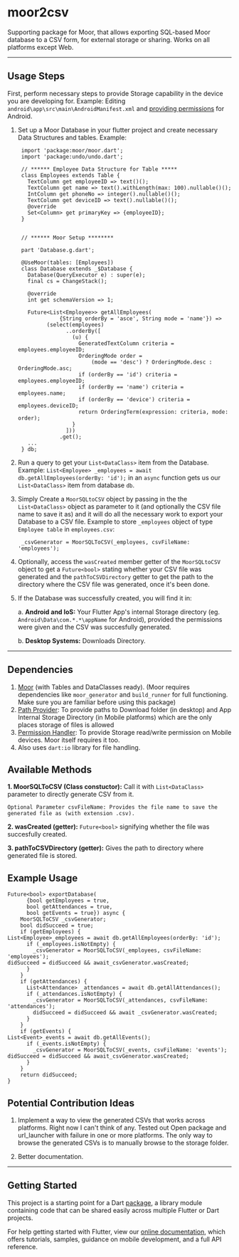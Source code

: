 # moor2csv

Supporting package for Moor, that allows exporting SQL-based Moor database to a CSV form, for external storage or sharing. Works on all platforms except Web.

----

## Usage Steps

First, perform necessary steps to provide Storage capability in the device you are developing for.
Example: Editing `android\app\src\main\AndroidManifest.xml` and [providing permissions](https://developer.android.com/about/versions/11/privacy/permissions) for Android.

1. Set up a Moor Database in your flutter project and create necessary Data Structures and tables. Example:

        import 'package:moor/moor.dart';
        import 'package:undo/undo.dart';

        // ****** Employee Data Structure for Table *****
        class Employees extends Table {
          TextColumn get employeeID => text()();
          TextColumn get name => text().withLength(max: 100).nullable()();
          IntColumn get phoneNo => integer().nullable()();
          TextColumn get deviceID => text().nullable()();
          @override
          Set<Column> get primaryKey => {employeeID};
        }


        // ****** Moor Setup ********

        part 'Database.g.dart';

        @UseMoor(tables: [Employees])
        class Database extends _$Database {
          Database(QueryExecutor e) : super(e);
          final cs = ChangeStack();

          @override
          int get schemaVersion => 1;

          Future<List<Employee>> getAllEmployees(
                    {String orderBy = 'asce', String mode = 'name'}) =>
                (select(employees)
                      ..orderBy([
                        (u) {
                          GeneratedTextColumn criteria = employees.employeeID;
                          OrderingMode order =
                              (mode == 'desc') ? OrderingMode.desc : OrderingMode.asc;
                          if (orderBy == 'id') criteria = employees.employeeID;
                          if (orderBy == 'name') criteria = employees.name;
                          if (orderBy == 'device') criteria = employees.deviceID;
                          return OrderingTerm(expression: criteria, mode: order);
                        }
                      ]))
                    .get();
          ...
        } db;

2. Run a query to get your `List<DataClass>` item from the Database.  
Example: `List<Employee> _employees = await db.getAllEmployees(orderBy: 'id');` in an `async` function gets us our `List<DataClass>` item from database `db`.

3. Simply Create a `MoorSQLtoCSV` object by passing in the the `List<DataClass>` object as parameter to it (and optionally the CSV file name to save it as) and it will do all the necessary work to export your Database to a CSV file. Example to store `_employees` object of type `Employee table` in `employees.csv`:

        _csvGenerator = MoorSQLToCSV(_employees, csvFileName: 'employees');

4. Optionally, access the `wasCreated` member getter of the `MoorSQLtoCSV` object to get a `Future<bool>` stating whether your CSV file was generated and the `pathToCSVDirectory` getter to get the path to the directory where the CSV file was generated, once it's been done.

5. If the Database was successfully created, you will find it in:

    a. **Android and IoS:** Your Flutter App's internal Storage directory (eg. `Android\Data\com.*.*\appName` for Android), provided the permissions were given and the CSV was succesfully generated.

    b. **Desktop Systems:** Downloads Directory.

----

## Dependencies

1. [Moor](https://pub.dev/packages/moor) (with Tables and DataClasses ready). (Moor requires dependencies like `moor_generator` and `build_runner` for full functioning. Make sure you are familiar before using this package)
2. [Path Provider](https://pub.dev/packages/path_provider): To provide paths to Download folder (in desktop) and App Internal Storage Directory (in Mobile platforms) which are the only places storage of files is allowed
3. [Permission Handler](https://pub.dev/packages/permission_handler): To provide Storage read/write permission on Mobile devices. Moor itself requires it too.
4. Also uses `dart:io` library for file handling.

## Available Methods

**1. MoorSQLToCSV (Class constuctor):** Call it with `List<DataClass>` parameter to directly generate CSV from it.

    Optional Parameter csvFileName: Provides the file name to save the generated file as (with extension .csv).

**2. wasCreated (getter):** `Future<bool>` signifying whether the file was succesfully created.

**3. pathToCSVDirectory (getter):** Gives the path to directory where generated file is stored.

## Example Usage

    Future<bool> exportDatabase(
          {bool getEmployees = true,
          bool getAttendances = true,
          bool getEvents = true}) async {
        MoorSQLToCSV _csvGenerator;
        bool didSucceed = true;
        if (getEmployees) {
    List<Employee>_employees = await db.getAllEmployees(orderBy: 'id');
          if (_employees.isNotEmpty) {
            _csvGenerator = MoorSQLToCSV(_employees, csvFileName: 'employees');
    didSucceed = didSucceed && await_csvGenerator.wasCreated;
          }
        }
        if (getAttendances) {
          List<Attendance> _attendances = await db.getAllAttendances();
          if (_attendances.isNotEmpty) {
            _csvGenerator = MoorSQLToCSV(_attendances, csvFileName: 'attendances');
            didSucceed = didSucceed && await _csvGenerator.wasCreated;
          }
        }
        if (getEvents) {
    List<Event>_events = await db.getAllEvents();
          if (_events.isNotEmpty) {
            _csvGenerator = MoorSQLToCSV(_events, csvFileName: 'events');
    didSucceed = didSucceed && await_csvGenerator.wasCreated;
          }
        }
        return didSucceed;
    }

## Potential Contribution Ideas

1. Implement a way to view the generated CSVs that works across platforms. Right now I can't think of any. Tested out Open package and url_launcher with failure in one or more platforms. The only way to browse the generated CSVs is to manually browse to the storage folder.

2. Better documentation.

----

## Getting Started

This project is a starting point for a Dart
[package](https://flutter.dev/developing-packages/),
a library module containing code that can be shared easily across
multiple Flutter or Dart projects.

For help getting started with Flutter, view our
[online documentation](https://flutter.dev/docs), which offers tutorials,
samples, guidance on mobile development, and a full API reference.
